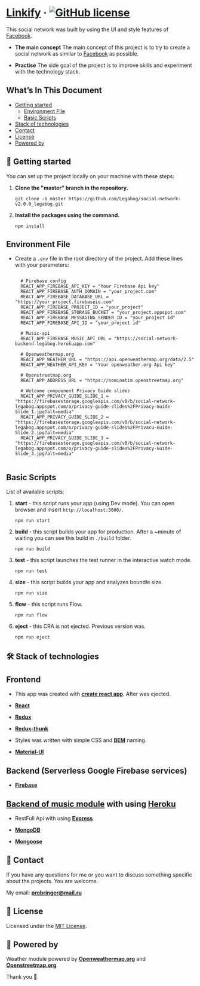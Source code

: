 # [Linkify](https://firebasestorage.googleapis.com/v0/b/social-network-legabog.appspot.com/o/trash%2Flinkify-logo.png?alt=media&token=21898316-b4eb-4ab7-a091-7559b508006c) &middot; [![GitHub license](https://img.shields.io/badge/license-MIT-green.svg)](https://github.com/Legabog/social-network-v2.0.0_legabog/blob/master/LICENSE)

This social network was built by using the UI and style features of [Facebook](https://www.facebook.com/).

* **The main concept** The main concept of this project is to try to create a social network as similar to [Facebook](https://www.facebook.com/) as possible.

* **Practise** The side goal of the project is to improve skills and experiment with the technology stack.

## What’s In This Document

- [Getting started](#-getting-started)
  - [Environment File](#environment-file)
  - [Basic Scripts](#basic-scripts)
- [Stack of technologies](#%EF%B8%8F-stack-of-technologies)
- [Contact](#-contact)
- [License](#memo-license)
- [Powered by](#-powered-by)

## 🚀 Getting started

You can set up the project locally on your machine with these steps:

1. **Clone the "master" branch in the repository.**

   ```shell
   git clone -b master https://github.com/Legabog/social-network-v2.0.0_legabog.git

   ```
2. **Install the packages using the command.**
   ```shell
   npm install
   ```

## **Environment File**

- Create a `.env` file in the root directory of the project. Add these lines with your parameters:

  ```shell

    # Firebase config
    REACT_APP_FIREBASE_API_KEY = "Your Firebase Api key"
    REACT_APP_FIREBASE_AUTH_DOMAIN = "your_project.com"
    REACT_APP_FIREBASE_DATABASE_URL = "https://your_project.firebaseio.com"
    REACT_APP_FIREBASE_PROJECT_ID = "your_project"
    REACT_APP_FIREBASE_STORAGE_BUCKET = "your_project.appspot.com"
    REACT_APP_FIREBASE_MESSAGING_SENDER_ID = "your_project id"
    REACT_APP_FIREBASE_API_ID = "your_project id"

    # Music-api
    REACT_APP_FIREBASE_MUSIC_API_URL = "https://social-network-backend-legabog.herokuapp.com"

    # Openweathermap.org
    REACT_APP_WEATHER_URL = "https://api.openweathermap.org/data/2.5"
    REACT_APP_WEATHER_API_KEY = "Your openweather.org Api key"

    # Openstreetmap.org
    REACT_APP_ADDRESS_URL = "https://nominatim.openstreetmap.org"

    # Welcome compoenent Privacy Guide slides
    REACT_APP_PRIVACY_GUIDE_SLIDE_1 = "https://firebasestorage.googleapis.com/v0/b/social-network-legabog.appspot.com/o/privacy-guide-slides%2FPrivacy-Guide-Slide_1.jpg?alt=media"
    REACT_APP_PRIVACY_GUIDE_SLIDE_2 = "https://firebasestorage.googleapis.com/v0/b/social-network-legabog.appspot.com/o/privacy-guide-slides%2FPrivacu-Guide-Slide_2.jpg?alt=media"
    REACT_APP_PRIVACY_GUIDE_SLIDE_3 = "https://firebasestorage.googleapis.com/v0/b/social-network-legabog.appspot.com/o/privacy-guide-slides%2FPrivacy-Guide-Slide_3.jpg?alt=media"   
    
    ```
## **Basic Scripts**

List of available scripts:

1. **start** - this script runs your app (using Dev mode). You can open browser and insert `http://localhost:3000/`.

   ```shell
   npm run start

   ```
2. **build** - this script builds your app for production. After a ~minute of waiting you can see this build in `./build` folder.

   ```shell
   npm run build
   ```
3. **test** - this script launches the test runner in the interactive watch mode.

   ```shell
   npm run test

   ```
4. **size** - this script builds your app and analyzes boundle size.

   ```shell
   npm run size
   ```   
5. **flow** - this script runs Flow.

   ```shell
   npm run flow
   ```   
6. **eject** - this CRA is not ejected. Previous version was.

   ```shell
   npm run eject
   ```
## 🛠️ Stack of technologies

## Frontend

* This app was created with **[create react app](https://create-react-app.dev/)**. After was ejected.

* **[React](https://reactjs.org/)**

* **[Redux](https://redux.js.org/)**

* **[Redux-thunk](https://github.com/reduxjs/redux-thunk)**

* Styles was written with simple CSS and **[BEM](https://ru.bem.info/)** naming.

* **[Material-UI](https://material-ui.com/)**

## Backend (Serverless Google Firebase services)

* **[Firebase](https://firebase.google.com/)**

## [Backend of music module](https://social-network-backend-legabog.herokuapp.com/) with using **[Heroku](https://www.heroku.com/)**

* RestFull Api with using **[Express](https://expressjs.com/)**

* **[MongoDB](https://www.mongodb.com/)**

* **[Mongoose](https://mongoosejs.com/)**

## 📧 Contact

If you have any questions for me or you want to discuss something specific about the projects. You are welcome.

My email: **[probringer@mail.ru](mailto:probringer@mail.ru)**

## :memo: License

Licensed under the [MIT License](./LICENSE).

## 💜 Powered by

Weather module powered by **[Openweathermap.org](https://openweathermap.org/)** and **[Openstreetmap.org](https://www.openstreetmap.org/)**.

Thank you 🙏.
   
